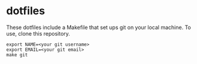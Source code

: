 # dotfiles

These dotfiles include a Makefile that set ups git on your local machine.
To use, clone this repository.

```
export NAME=<your git username>
export EMAIL=<your git email>
make git
```
